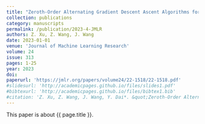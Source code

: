 ```yaml
---
title: "Zeroth-Order Alternating Gradient Descent Ascent Algorithms for a Class of Nonconvex-Nonconcave Minimax Problems"
collection: publications
category: manuscripts
permalink: /publication/2023-4-JMLR
authors: Z. Xu, Z. Wang, J. Wang
date: 2023-01-01
venue: 'Journal of Machine Learning Research'
volume: 24
issue: 313
pages: 1-25
year: 2023
doi:
paperurl: 'https://jmlr.org/papers/volume24/22-1518/22-1518.pdf'
#slidesurl: 'http://academicpages.github.io/files/slides1.pdf'
#bibtexurl: 'http://academicpages.github.io/files/bibtex1.bib'
#citation: 'Z. Xu, Z. Wang, J. Wang, Y. Dai*. &quot;Zeroth-Order Alternating Gradient Descent Ascent Algorithms for a Class of Nonconvex-Nonconcave Minimax Problems.&quot; <i>Journal of Machine Learning Research</i>. 24(313):1-25, 2023.'
---
```


This paper is about {{ page.title }}.
